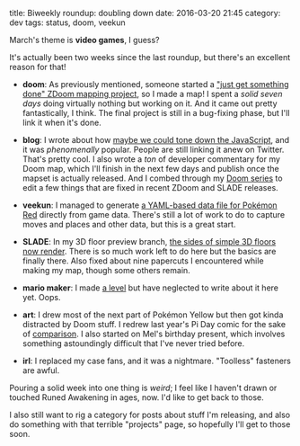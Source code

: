 title: Biweekly roundup: doubling down
date: 2016-03-20 21:45
category: dev
tags: status, doom, veekun

March's theme is **video games**, I guess?

It's actually been two weeks since the last roundup, but there's an excellent reason for that!

- **doom**: As previously mentioned, someone started a ["just get something done" ZDoom mapping project](http://forum.zdoom.org/viewtopic.php?f=19&t=51072), so I made a map!  I spent a _solid seven days_ doing virtually nothing but working on it.  And it came out pretty fantastically, I think.  The final project is still in a bug-fixing phase, but I'll link it when it's done.

- **blog**: I wrote about how [maybe we could tone down the JavaScript]({filename}/2016-03-06-maybe-we-could-tone-down-the-javascript.markdown), and it was _phenomenally_ popular.  People are still linking it anew on Twitter.  That's pretty cool.  I also wrote a _ton_ of developer commentary for my Doom map, which I'll finish in the next few days and publish once the mapset is actually released.  And I combed through my [Doom series]({filename}/2015-12-19-you-should-make-a-doom-level-part-1.markdown) to edit a few things that are fixed in recent ZDoom and SLADE releases.

- **veekun**: I managed to generate [a YAML-based data file for Pokémon Red](https://gist.github.com/eevee/b53b4babd7a0fc8aead7) directly from game data.  There's still a lot of work to do to capture moves and places and other data, but this is a great start.

- **SLADE**: In my 3D floor preview branch, [the sides of simple 3D floors now render](https://twitter.com/eevee/status/707341724973006848).  There is so much work left to do here but the basics are finally there.  Also fixed about nine papercuts I encountered while making my map, though some others remain.

- **mario maker**: I made [a level](https://supermariomakerbookmark.nintendo.net/courses/14DC-0000-01ED-C104) but have neglected to write about it here yet.  Oops.

- **art**: I drew most of the next part of Pokémon Yellow but then got kinda distracted by Doom stuff.  I redrew last year's Pi Day comic for the sake of [comparison](https://twitter.com/eevee/status/709664240357933056).  I also started on Mel's birthday present, which involves something astoundingly difficult that I've never tried before.

- **irl**: I replaced my case fans, and it was a nightmare.  "Toolless" fasteners are awful.

Pouring a solid week into one thing is _weird_; I feel like I haven't drawn or touched Runed Awakening in ages, now.  I'd like to get back to those.

I also still want to rig a category for posts about stuff I'm releasing, and also do something with that terrible "projects" page, so hopefully I'll get to those soon.
